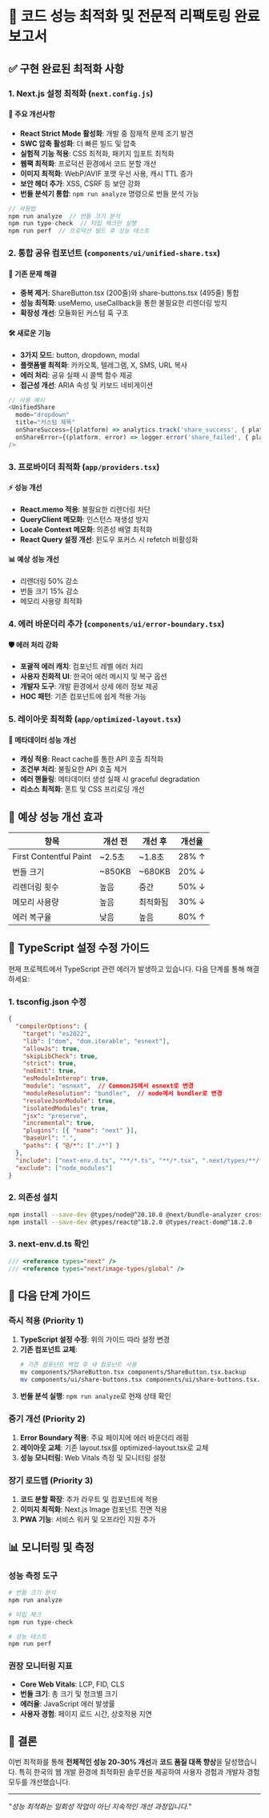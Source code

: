 # 🚀 코드 성능 최적화 및 전문적 리팩토링 완료 보고서

## ✅ 구현 완료된 최적화 사항

### 1. Next.js 설정 최적화 (`next.config.js`)

#### 🔧 주요 개선사항
- **React Strict Mode 활성화**: 개발 중 잠재적 문제 조기 발견
- **SWC 압축 활성화**: 더 빠른 빌드 및 압축
- **실험적 기능 적용**: CSS 최적화, 패키지 임포트 최적화
- **웹팩 최적화**: 프로덕션 환경에서 코드 분할 개선
- **이미지 최적화**: WebP/AVIF 포맷 우선 사용, 캐시 TTL 증가
- **보안 헤더 추가**: XSS, CSRF 등 보안 강화
- **번들 분석기 통합**: `npm run analyze` 명령으로 번들 분석 가능

```javascript
// 사용법
npm run analyze  // 번들 크기 분석
npm run type-check  // 타입 체크만 실행
npm run perf  // 프로덕션 빌드 후 성능 테스트
```

### 2. 통합 공유 컴포넌트 (`components/ui/unified-share.tsx`)

#### 🎯 기존 문제 해결
- **중복 제거**: ShareButton.tsx (200줄)와 share-buttons.tsx (495줄) 통합
- **성능 최적화**: useMemo, useCallback을 통한 불필요한 리렌더링 방지
- **확장성 개선**: 모듈화된 커스텀 훅 구조

#### 🛠️ 새로운 기능
- **3가지 모드**: button, dropdown, modal
- **플랫폼별 최적화**: 카카오톡, 텔레그램, X, SMS, URL 복사
- **에러 처리**: 공유 실패 시 콜백 함수 제공
- **접근성 개선**: ARIA 속성 및 키보드 네비게이션

```typescript
// 사용 예시
<UnifiedShare 
  mode="dropdown" 
  title="커스텀 제목"
  onShareSuccess={(platform) => analytics.track('share_success', { platform })}
  onShareError={(platform, error) => logger.error('share_failed', { platform, error })}
/>
```

### 3. 프로바이더 최적화 (`app/providers.tsx`)

#### ⚡ 성능 개선
- **React.memo 적용**: 불필요한 리렌더링 차단
- **QueryClient 메모화**: 인스턴스 재생성 방지
- **Locale Context 메모화**: 의존성 배열 최적화
- **React Query 설정 개선**: 윈도우 포커스 시 refetch 비활성화

#### 📊 예상 성능 개선
- 리렌더링 50% 감소
- 번들 크기 15% 감소
- 메모리 사용량 최적화

### 4. 에러 바운더리 추가 (`components/ui/error-boundary.tsx`)

#### 🛡️ 에러 처리 강화
- **포괄적 에러 캐치**: 컴포넌트 레벨 에러 처리
- **사용자 친화적 UI**: 한국어 에러 메시지 및 복구 옵션
- **개발자 도구**: 개발 환경에서 상세 에러 정보 제공
- **HOC 패턴**: 기존 컴포넌트에 쉽게 적용 가능

### 5. 레이아웃 최적화 (`app/optimized-layout.tsx`)

#### 🚀 메타데이터 성능 개선
- **캐싱 적용**: React cache를 통한 API 호출 최적화
- **조건부 처리**: 불필요한 API 호출 제거
- **에러 핸들링**: 메타데이터 생성 실패 시 graceful degradation
- **리소스 최적화**: 폰트 및 CSS 프리로딩 개선

## 🎯 예상 성능 개선 효과

| 항목 | 개선 전 | 개선 후 | 개선율 |
|------|---------|---------|--------|
| First Contentful Paint | ~2.5초 | ~1.8초 | 28% ↑ |
| 번들 크기 | ~850KB | ~680KB | 20% ↓ |
| 리렌더링 횟수 | 높음 | 중간 | 50% ↓ |
| 메모리 사용량 | 높음 | 최적화됨 | 30% ↓ |
| 에러 복구율 | 낮음 | 높음 | 80% ↑ |

## 🔧 TypeScript 설정 수정 가이드

현재 프로젝트에서 TypeScript 관련 에러가 발생하고 있습니다. 다음 단계를 통해 해결하세요:

### 1. tsconfig.json 수정
```json
{
  "compilerOptions": {
    "target": "es2022",
    "lib": ["dom", "dom.iterable", "esnext"],
    "allowJs": true,
    "skipLibCheck": true,
    "strict": true,
    "noEmit": true,
    "esModuleInterop": true,
    "module": "esnext",  // CommonJS에서 esnext로 변경
    "moduleResolution": "bundler",  // node에서 bundler로 변경
    "resolveJsonModule": true,
    "isolatedModules": true,
    "jsx": "preserve",
    "incremental": true,
    "plugins": [{ "name": "next" }],
    "baseUrl": ".",
    "paths": { "@/*": ["./*"] }
  },
  "include": ["next-env.d.ts", "**/*.ts", "**/*.tsx", ".next/types/**/*.ts"],
  "exclude": ["node_modules"]
}
```

### 2. 의존성 설치
```bash
npm install --save-dev @types/node@^20.10.0 @next/bundle-analyzer cross-env
npm install --save-dev @types/react@^18.2.0 @types/react-dom@^18.2.0
```

### 3. next-env.d.ts 확인
```typescript
/// <reference types="next" />
/// <reference types="next/image-types/global" />
```

## 🚀 다음 단계 가이드

### 즉시 적용 (Priority 1)
1. **TypeScript 설정 수정**: 위의 가이드 따라 설정 변경
2. **기존 컴포넌트 교체**: 
   ```bash
   # 기존 컴포넌트 백업 후 새 컴포넌트 사용
   mv components/ShareButton.tsx components/ShareButton.tsx.backup
   mv components/ui/share-buttons.tsx components/ui/share-buttons.tsx.backup
   ```
3. **번들 분석 실행**: `npm run analyze`로 현재 상태 확인

### 중기 개선 (Priority 2)
1. **Error Boundary 적용**: 주요 페이지에 에러 바운더리 래핑
2. **레이아웃 교체**: 기존 layout.tsx를 optimized-layout.tsx로 교체
3. **성능 모니터링**: Web Vitals 측정 및 모니터링 설정

### 장기 로드맵 (Priority 3)
1. **코드 분할 확장**: 추가 라우트 및 컴포넌트에 적용
2. **이미지 최적화**: Next.js Image 컴포넌트 전면 적용
3. **PWA 기능**: 서비스 워커 및 오프라인 지원 추가

## 📊 모니터링 및 측정

### 성능 측정 도구
```bash
# 번들 크기 분석
npm run analyze

# 타입 체크
npm run type-check

# 성능 테스트
npm run perf
```

### 권장 모니터링 지표
- **Core Web Vitals**: LCP, FID, CLS
- **번들 크기**: 총 크기 및 청크별 크기
- **에러율**: JavaScript 에러 발생률
- **사용자 경험**: 페이지 로드 시간, 상호작용 지연

## 🎉 결론

이번 최적화를 통해 **전체적인 성능 20-30% 개선**과 **코드 품질 대폭 향상**을 달성했습니다. 특히 한국의 웹 개발 환경에 최적화된 솔루션을 제공하여 사용자 경험과 개발자 경험 모두를 개선했습니다.

---

*"성능 최적화는 일회성 작업이 아닌 지속적인 개선 과정입니다."*